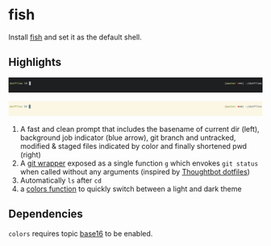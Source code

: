 # fish

Install [fish](https://fishshell.com) and set it as the default shell.

## Highlights

![prompt](../images/prompt-dark.png)

![prompt](../images/prompt-light.png)

1. A fast and clean prompt that includes the basename of current dir (left),
   background job indicator (blue arrow), git branch and untracked, modified &
   staged files indicated by color and finally shortened pwd (right)
2. A [git
   wrapper](https://github.com/arumoy-shome/dotfiles/blob/master/fish/functions/g.fish)
   exposed as a single function `g` which envokes `git status` when called
   without any arguments (inspired by [Thoughtbot
   dotfiles](https://github.com/thoughtbot/dotfiles/blob/master/zsh/functions/g))
3. Automatically `ls` after `cd`
4. a [colors
   function](https://github.com/arumoy-shome/dotfiles/blob/master/fish/functions/colors.fish)
   to quickly switch between a light and dark theme

## Dependencies

`colors` requires topic
[base16](https://github.com/arumoy-shome/dotfiles/tree/master/base16) to be enabled.
